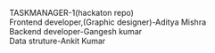 TASKMANAGER-1(hackaton repo)
<br>
Frontend developer,(Graphic designer)-Aditya Mishra
<br>
Backend developer-Gangesh kumar
<BR>
Data struture-Ankit Kumar
